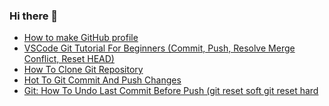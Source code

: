 ### Hi there 👋

- [How to make GitHub profile](https://www.youtube.com/watch?v=l6dOkZx0rlE)
- [VSCode Git Tutorial For Beginners (Commit, Push, Resolve Merge Conflict, Reset HEAD)](https://www.youtube.com/watch?v=WAqWUfGIQYI)
- [How To Clone Git Repository](https://www.youtube.com/watch?v=OFhO1s9WAk4)
- [Hot To Git Commit And Push Changes](https://www.youtube.com/watch?v=9DHjfDuXMGA)
- [Git: How To Undo Last Commit Before Push (git reset soft git reset hard](https://www.youtube.com/watch?v=Ak_FBkBQ1Ng)

<!--
**javascriptual/javascriptual** is a ✨ _special_ ✨ repository because its `README.md` (this file) appears on your GitHub profile.

Here are some ideas to get you started:

- 🔭 I’m currently working on ...
- 🌱 I’m currently learning ...
- 👯 I’m looking to collaborate on ...
- 🤔 I’m looking for help with ...
- 💬 Ask me about ...
- 📫 How to reach me: ...
- 😄 Pronouns: ...
- ⚡ Fun fact: ...
-->
